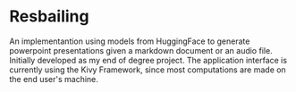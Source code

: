 # Resbailing

An implementantion using models from HuggingFace to generate powerpoint presentations given a markdown document or an audio file. Initially developed as my end of degree project.
The application interface is currently using the Kivy Framework, since most computations are made on the end user's machine.
